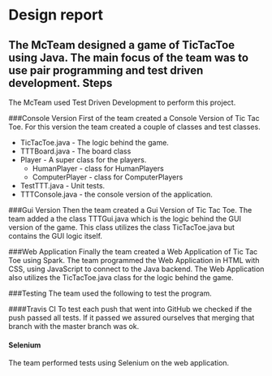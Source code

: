 
Design report
===========
The McTeam designed a game of TicTacToe using Java. The main focus of the team was to use pair programming and test driven development.
Steps
------
The McTeam used Test Driven Development to perform this project.

###Console Version
First of the team created a Console Version of Tic Tac Toe. For this version the team created a couple of classes and test classes.

*  TicTacToe.java - The logic behind the game.
*  TTTBoard.java - The board class
*  Player - A super class for the players.
	* HumanPlayer - class for HumanPlayers
	* ComputerPlayer - class for ComputerPlayers
*   TestTTT.java - Unit tests.
* TTTConsole.java - the console version of the application.

###Gui Version
Then the team created a Gui Version of Tic Tac Toe. The team added a the class TTTGui.java which is the logic behind the GUI version of the game. This class utilizes the class TicTacToe.java but contains the GUI logic itself.

###Web Application
Finally the team created a Web Application of Tic Tac Toe using Spark.
The team programmed the Web Application in HTML with CSS, using JavaScript to connect to the Java backend. The Web Application also utilizes the TicTacToe.java class for the logic behind the game.

###Testing
The team used the following to test the program.

####Travis CI
 To test each push that went into GitHub we checked if the push passed all tests. If it passed we assured ourselves that merging that branch with the master branch was ok.

#### Selenium
The team performed tests using Selenium on the web application.




